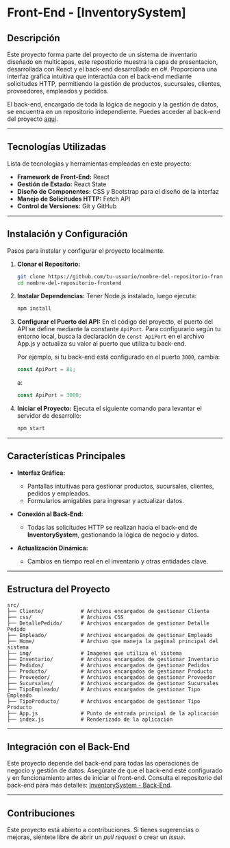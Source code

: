 
# **Front-End - [InventorySystem]**

## **Descripción**

Este proyecto forma parte del proyecto de un sistema de inventario diseñado en multicapas, este repostiorio muestra la capa de presentacion, desarrollada con React y el back-end desarrollado en c#. Proporciona una interfaz gráfica intuitiva que interactúa con el back-end mediante solicitudes HTTP, permitiendo la gestión de productos, sucursales, clientes, proveedores, empleados y pedidos.

El back-end, encargado de toda la lógica de negocio y la gestión de datos, se encuentra en un repositorio independiente. Puedes acceder al back-end del proyecto [aquí](https://github.com/SebasValverde/BackEndInventorySystem.git).

---

## **Tecnologías Utilizadas**

Lista de tecnologías y herramientas empleadas en este proyecto:

- **Framework de Front-End:** React
- **Gestión de Estado:** React State
- **Diseño de Componentes:** CSS y Bootstrap para el diseño de la interfaz
- **Manejo de Solicitudes HTTP:** Fetch API
- **Control de Versiones:** Git y GitHub

---

## **Instalación y Configuración**

Pasos para instalar y configurar el proyecto localmente.

1. **Clonar el Repositorio:**
   ```bash
   git clone https://github.com/tu-usuario/nombre-del-repositorio-frontend.git
   cd nombre-del-repositorio-frontend
   ```

2. **Instalar Dependencias:**
   Tener Node.js instalado, luego ejecuta:
   ```bash
   npm install
   ```

3. **Configurar el Puerto del API:**
   En el código del proyecto, el puerto del API se define mediante la constante `ApiPort`. Para configurarlo según tu entorno local, busca la declaración de `const ApiPort` en el archivo App.js y actualiza su valor al puerto que utiliza tu back-end.

   Por ejemplo, si tu back-end está configurado en el puerto `3000`, cambia:
   ```javascript
   const ApiPort = 81;
   ```
   a:
   ```javascript
   const ApiPort = 3000;
   ```

4. **Iniciar el Proyecto:**
   Ejecuta el siguiente comando para levantar el servidor de desarrollo:
   ```bash
   npm start
   ```

---

## **Características Principales**

- **Interfaz Gráfica:**
  - Pantallas intuitivas para gestionar productos, sucursales, clientes, pedidos y empleados.
  - Formularios amigables para ingresar y actualizar datos.
  
- **Conexión al Back-End:**
  - Todas las solicitudes HTTP se realizan hacia el back-end de **InventorySystem**, gestionando la lógica de negocio y datos.

- **Actualización Dinámica:**
  - Cambios en tiempo real en el inventario y otras entidades clave.

---

## **Estructura del Proyecto**

```plaintext
src/
├── Cliente/            # Archivos encargados de gestionar Cliente
├── css/                # Archivos CSS
├── DetallePedido/      # Archivos encargados de gestionar Detalle Pedido
├── Empleado/           # Archivos encargados de gestionar Empleado
├── Home/               # Archivo que maneja la paginal principal del sistema
├── img/                # Imagenes que utiliza el sistema
├── Inventario/         # Archivos encargados de gestionar Inventario
├── Pedidos/            # Archivos encargados de gestionar Pedidos
├── Producto/           # Archivos encargados de gestionar Producto
├── Proveedor/          # Archivos encargados de gestionar Proveedor
├── Sucursales/         # Archivos encargados de gestionar Sucursales
├── TipoEmpleado/       # Archivos encargados de gestionar Tipo Empleado
├── TipoProducto/       # Archivos encargados de gestionar Tipo Producto
├── App.js              # Punto de entrada principal de la aplicación
├── index.js            # Renderizado de la aplicación
```

---

## **Integración con el Back-End**

Este proyecto depende del back-end para todas las operaciones de negocio y gestión de datos. Asegúrate de que el back-end esté configurado y en funcionamiento antes de iniciar el front-end. Consulta el repositorio del back-end para más detalles: [InventorySystem - Back-End](https://github.com/SebasValverde/BackEndInventorySystem.git).

---

## **Contribuciones**

Este proyecto está abierto a contribuciones. Si tienes sugerencias o mejoras, siéntete libre de abrir un *pull request* o crear un *issue*.

